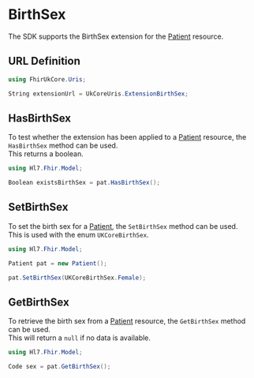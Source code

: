 ---
---

# BirthSex

The SDK supports the BirthSex extension for the [Patient](/docs/resources/res-patient) resource.

  
## URL Definition

``` csharp
using FhirUkCore.Uris;

String extensionUrl = UkCoreUris.ExtensionBirthSex;
```
## HasBirthSex

To test whether the extension has been applied to a [Patient](/docs/resources/res-patient) resource, the `HasBirthSex` method can be used.  
This returns a boolean.
``` csharp
using Hl7.Fhir.Model;

Boolean existsBirthSex = pat.HasBirthSex();
```

## SetBirthSex

To set the birth sex for a [Patient](/docs/resources/res-patient), the `SetBirthSex` method can be used.  
This is used with the enum `UKCoreBirthSex`.

``` csharp
using Hl7.Fhir.Model;

Patient pat = new Patient();

pat.SetBirthSex(UKCoreBirthSex.Female);
```

## GetBirthSex

To retrieve the birth sex from a [Patient](/docs/resources/res-patient) resource, the `GetBirthSex` method can be used.  
This will return a `null` if no data is available.
``` csharp
using Hl7.Fhir.Model;

Code sex = pat.GetBirthSex();
```

